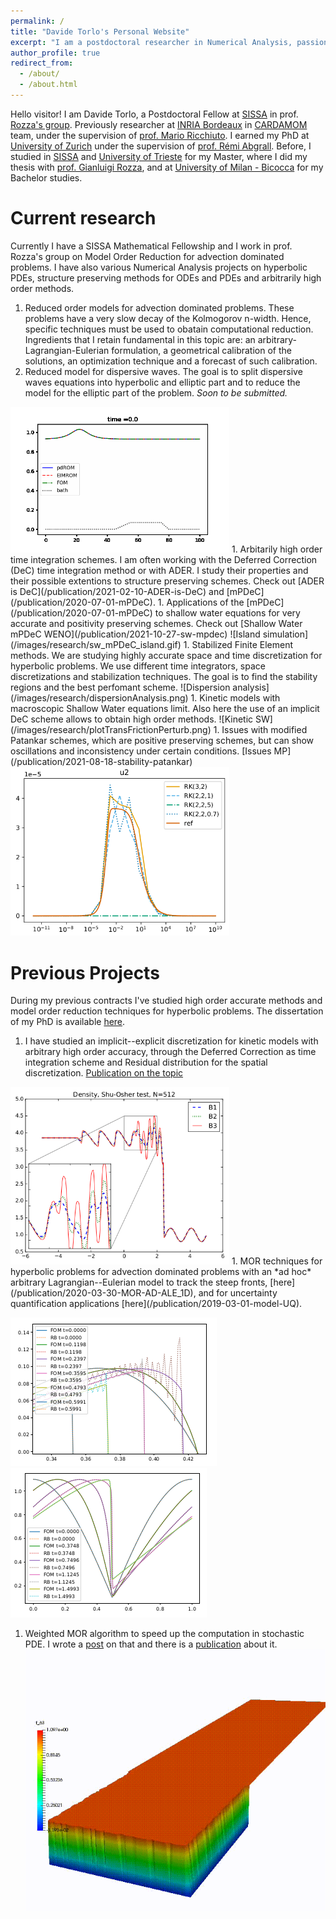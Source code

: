 ```yaml
---
permalink: /
title: "Davide Torlo's Personal Website"
excerpt: "I am a postdoctoral researcher in Numerical Analysis, passionate about Data and musician in spare time."
author_profile: true
redirect_from: 
  - /about/
  - /about.html
---
```


Hello visitor! I am Davide Torlo, a Postdoctoral Fellow at [SISSA](https://www.sissa.it/) in prof. [Rozza's group](https://people.sissa.it/~grozza/contact/). Previously researcher at [INRIA Bordeaux](https://www.inria.fr/fr/centre-inria-bordeaux-sud-ouest) in [CARDAMOM](https://team.inria.fr/cardamom/) team, under the supervision of [prof. Mario Ricchiuto](https://team.inria.fr/cardamom/marioricchiuto/). I earned my PhD at [University of Zurich](https://www.math.uzh.ch/index.php?id=home) under the supervision of [prof. Rémi Abgrall](https://www.math.uzh.ch/index.php?id=people&key1=8882). Before, I studied in [SISSA](https://www.sissa.it/) and [University of Trieste](https://www.units.it) for my Master, where I did my thesis with [prof. Gianluigi Rozza](https://people.sissa.it/~grozza/), and at [University of Milan - Bicocca](https://unimib.it) for my Bachelor studies.


Current research
======
Currently I have a SISSA Mathematical Fellowship and I work in prof. Rozza's group on Model Order Reduction for advection dominated problems. I have also various Numerical Analysis projects on hyperbolic PDEs, structure preserving methods for ODEs and PDEs and arbitrarily high order methods.
1. Reduced order models for advection dominated problems. These problems have a very slow decay of the Kolmogorov n-width. Hence, specific techniques must be used to obatain computational reduction. Ingredients that I retain fundamental in this topic are: an arbitrary-Lagrangian-Eulerian formulation, a geometrical calibration of the solutions, an optimization technique and a forecast of such calibration.
1. Reduced model for dispersive waves. The goal is to split dispersive waves equations into hyperbolic and elliptic part and to reduce the model for the elliptic part of the problem. *Soon to be submitted.*

<img src="/images/research/KdVMOR.gif" alt="Dispersive Waves" width="350"/>
1. Arbitarily high order time integration schemes. I am often working with the Deferred Correction (DeC) time integration method or with ADER. I study their properties and their possible extentions to structure preserving schemes. Check out [ADER is DeC](/publication/2021-02-10-ADER-is-DeC) and [mPDeC](/publication/2020-07-01-mPDeC).
1. Applications of the [mPDeC](/publication/2020-07-01-mPDeC) to shallow water equations for very accurate and positivity preserving schemes. Check out [Shallow Water mPDeC WENO](/publication/2021-10-27-sw-mpdec)
![Island simulation](/images/research/sw_mPDeC_island.gif)
1. Stabilized Finite Element methods. We are studying highly accurate space and time discretization for hyperbolic problems. We use different time integrators, space discretizations and stabilization techniques. The goal is to find the stability regions and the best perfomant scheme. 
![Dispersion analysis](/images/research/dispersionAnalysis.png)
1. Kinetic models with macroscopic Shallow Water equations limit. Also here the use of an implicit DeC scheme allows to obtain high order methods.
![Kinetic SW](/images/research/plotTransFrictionPerturb.png)
1. Issues with modified Patankar schemes, which are positive preserving schemes, but can show oscillations and inconsistency under certain conditions. [Issues MP](/publication/2021-08-18-stability-patankar)
<img src="/images/research/RobertsonUnstable.png" alt="Robertson Problem MP" width="350"/>

Previous Projects
=================
During my previous contracts I've studied high order accurate methods and model order reduction techniques for hyperbolic problems. The dissertation of my PhD is available [here](http://accdavlo.github.io/files/theses/TorloPhDThesisOneSided.pdf).
1. I have studied an implicit--explicit discretization for kinetic models with arbitrary high order accuracy, through the Deferred Correction as time integration scheme and Residual distribution for the spatial discretization. [Publication on the topic](/publication/2020-06-29-high-order-IMEX-DeC)
<img src="/images/research/kineticEuler.png" alt="Shu Osher test" width="350"/>
1. MOR techniques for hyperbolic problems for advection dominated problems with an *ad hoc* arbitrary Lagrangian--Eulerian model to track the steep fronts, [here](/publication/2020-03-30-MOR-AD-ALE_1D), and for uncertainty quantification applications [here](/publication/2019-03-01-model-UQ).

![Eulerian](/images/research/ALEMOREulerian.png)![Lagrangian](/images/research/ALEMORLagrangian.png)
1. Weighted MOR algorithm to speed up the computation in stochastic PDE. I wrote a [post](/posts/2021/02/wMOR/) on that and there is a [publication](/publication/2018-10-25-stabilized-weighted) about it.
![Advection Dominated](/images/research/MORadvDom.gif)
